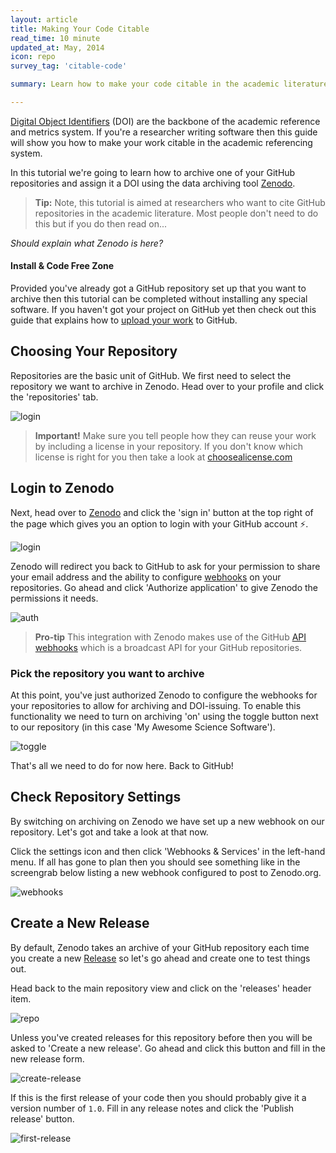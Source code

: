 ```yaml
---
layout: article
title: Making Your Code Citable
read_time: 10 minute
updated_at: May, 2014
icon: repo
survey_tag: 'citable-code'

summary: Learn how to make your code citable in the academic literature by assigning a Digital Object Identifier to your GitHub repository

---
```

<a id="intro" title="Intro" class="toc-item"></a>

[Digital Object Identifiers](http://en.wikipedia.org/wiki/Digital_object_identifier) (DOI) are the backbone of the academic reference and metrics system. If you're a researcher writing software then this guide will show you how to make your work citable in the academic referencing system.

In this tutorial we're going to learn how to archive one of your GitHub repositories and assign it a DOI using the data archiving tool [Zenodo](https://zenodo.org/).

> **Tip:** Note, this tutorial is aimed at researchers who want to cite GitHub repositories in the academic literature. Most people don't need to do this but if you do then read on...

_Should explain what Zenodo is here?_

#### Install & Code Free Zone

Provided you've already got a GitHub repository set up that you want to archive then this tutorial can be completed without installing any special software. If you haven't got your project on GitHub yet then check out this guide that explains how to [upload your work](https://guides.github.com/introduction/desktop/) to GitHub.

<a id="repository" title="Choosing Your Repo" class="toc-item"></a>

## Choosing Your Repository

Repositories are the basic unit of GitHub. We first need to select the repository we want to archive in Zenodo. Head over to your profile and click the 'repositories' tab.

![login](repos.png)

> **Important!** Make sure you tell people how they can reuse your work by including a license in your repository. If you don't know which license is right for you then take a look at [choosealicense.com](http://choosealicense.com/)

<a id="login" title="Login to Zenodo" class="toc-item"></a>

## Login to Zenodo

Next, head over to [Zenodo](http://zenodo.org) and click the 'sign in' button at the top right of the page which gives you an option to login with your GitHub account :zap:.

![login](zenodo-login.png)

Zenodo will redirect you back to GitHub to ask for your permission to share your email address and the ability to configure [webhooks](https://developer.github.com/webhooks/) on your repositories. Go ahead and click 'Authorize application' to give Zenodo the permissions it needs.

![auth](zenodo-authorize.png)

> **Pro-tip** This integration with Zenodo makes use of the GitHub [API webhooks](https://developer.github.com/webhooks/) which is a broadcast API for your GitHub repositories.

### Pick the repository you want to archive

At this point, you've just authorized Zenodo to configure the webhooks for your repositories to allow for archiving and DOI-issuing. To enable this functionality we need to turn on archiving 'on' using the toggle button next to our repository (in this case 'My Awesome Science Software').

![toggle](zenodo-toggle-on.png)

That's all we need to do for now here. Back to GitHub!

<a id="check" title="Check Repo Settings" class="toc-item"></a>

## Check Repository Settings

By switching on archiving on Zenodo we have set up a new webhook on our repository. Let's got and take a look at that now.

Click the settings icon <span class="octicon octicon-tools"></span> and then click 'Webhooks &amp; Services' in the left-hand menu. If all has gone to plan then you should see something like in the screengrab below listing a new webhook configured to post to Zenodo.org.

![webhooks](webhook-view.png)

<a id="create" title="Create a New Release" class="toc-item"></a>

## Create a New Release

By default, Zenodo takes an archive of your GitHub repository each time you create a new [Release](https://help.github.com/articles/creating-releases) so let's go ahead and create one to test things out.

Head back to the main repository view and click on the 'releases' header item.

![repo](repo-view.png)

Unless you've created releases for this repository before then you will be asked to 'Create a new release'. Go ahead and click this button and fill in the new release form.

![create-release](create-release.png)

If this is the first release of your code then you should probably give it a version number of ```1.0```. Fill in any release notes and click the 'Publish release' button.

![first-release](first-release.png)

